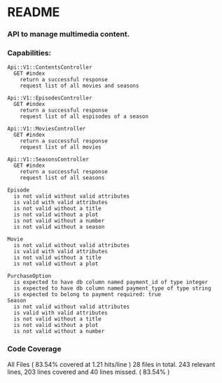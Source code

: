 # README

### API to manage multimedia content.

### Capabilities:
```
Api::V1::ContentsController
  GET #index
    return a successful response
    request list of all movies and seasons

Api::V1::EpisodesController
  GET #index
    return a successful response
    request list of all espisodes of a season

Api::V1::MoviesController
  GET #index
    return a successful response
    request list of all movies

Api::V1::SeasonsController
  GET #index
    return a successful response
    request list of all seasons

Episode
  is not valid without valid attributes
  is valid with valid attributes
  is not valid without a title
  is not valid without a plot
  is not valid without a number
  is not valid without a season

Movie
  is not valid without valid attributes
  is valid with valid attributes
  is not valid without a title
  is not valid without a plot

PurchaseOption
  is expected to have db column named payment_id of type integer
  is expected to have db column named payment_type of type string
  is expected to belong to payment required: true
Season
  is not valid without valid attributes
  is valid with valid attributes
  is not valid without a title
  is not valid without a plot
  is not valid without a number
```

### Code Coverage
All Files ( 83.54% covered at 1.21 hits/line )
28 files in total.
243 relevant lines, 203 lines covered and 40 lines missed. ( 83.54% )